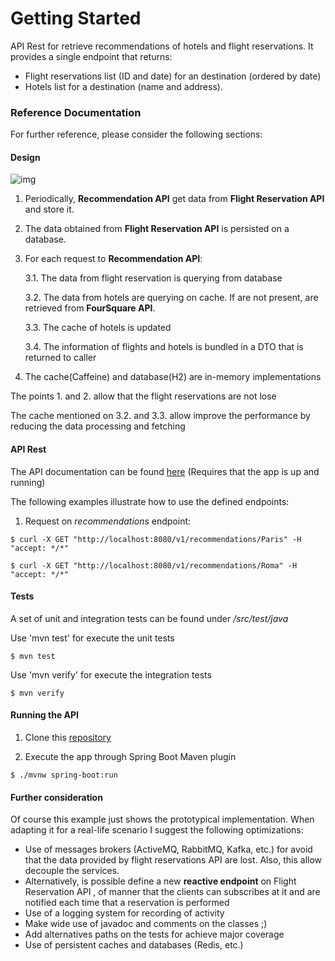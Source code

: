 # Getting Started

API Rest for retrieve recommendations of hotels and flight reservations. It provides a single endpoint that returns:

* Flight reservations list (ID and date) for an destination (ordered by date)
* Hotels list for a destination (name and address).

### Reference Documentation
For further reference, please consider the following sections:

#### Design

![img](https://i.imgur.com/Fh1Y6O0.png)

1. Periodically, **Recommendation API** get data from **Flight Reservation API** and store it. 

2. The data obtained from **Flight Reservation API** is persisted on a database. 

3. For each request to **Recommendation API**:

   3.1. The data from flight reservation is querying from database
	 
   3.2. The data from hotels are querying on cache. If are not present, are retrieved from **FourSquare API**. 
   
   3.3. The cache of hotels is updated 
   
   3.4. The information of flights and hotels is bundled in a DTO that is returned to caller
   

4. The cache(Caffeine) and database(H2) are in-memory implementations

The points 1. and 2. allow that the flight reservations are not lose

The cache mentioned on 3.2. and 3.3. allow improve the performance by reducing the data processing and fetching


#### API Rest

The API documentation can be found [here](http://localhost:8080/swagger-ui.html#) (Requires that the app is up and running) 

The following examples illustrate how to use the defined endpoints:

1. Request on *recommendations* endpoint:

`$ curl -X GET "http://localhost:8080/v1/recommendations/Paris" -H "accept: */*"`

`$ curl -X GET "http://localhost:8080/v1/recommendations/Roma" -H "accept: */*"`

#### Tests

A set of unit and integration tests can be found under */src/test/java*

Use 'mvn test' for execute the unit tests  

`$ mvn test`

Use 'mvn verify' for execute the integration tests

`$ mvn verify`


#### Running the API

1. Clone this [repository](https://github.com/jpOlivo/travel-agency)

2. Execute the app through Spring Boot Maven plugin

`$ ./mvnw spring-boot:run`


#### Further consideration
Of course this example just shows the prototypical implementation. When adapting it for a real-life scenario I suggest the following optimizations:

* Use of messages brokers (ActiveMQ, RabbitMQ, Kafka, etc.) for avoid that the data provided by flight reservations API are lost. Also, this allow decouple the services. 
* Alternatively, is possible define a new **reactive endpoint** on Flight Reservation API , of manner that the clients can subscribes at it and are notified each time that a reservation is performed 
* Use of a logging system for recording of activity 
* Make wide use of javadoc and comments on the classes ;)
* Add alternatives paths on the tests for achieve major coverage
* Use of persistent caches and databases (Redis, etc.)
